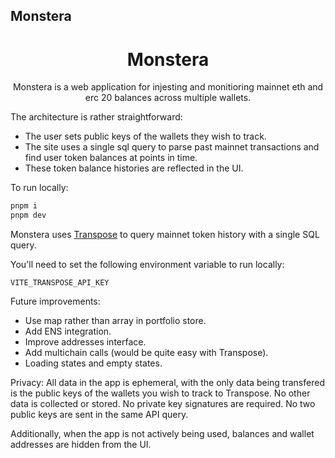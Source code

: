 ## Monstera

 <h1 align="center">Monstera</h1>

<p align="center">
Monstera is a web application for injesting and monitioring mainnet eth and erc 20 balances across multiple wallets. 
</p>

The architecture is rather straightforward:

- The user sets public keys of the wallets they wish to track.
- The site uses a single sql query to parse past mainnet transactions and find user token balances at points in time.
- These token balance histories are reflected in the UI.

To run locally:

```bash
pnpm i
pnpm dev
```

Monstera uses [Transpose](http://transpose.io) to query mainnet token history with a single SQL query.

You'll need to set the following environment variable to run locally:

```
VITE_TRANSPOSE_API_KEY
```

Future improvements:

- Use map rather than array in portfolio store.
- Add ENS integration.
- Improve addresses interface.
- Add multichain calls (would be quite easy with Transpose).
- Loading states and empty states.

Privacy:
All data in the app is ephemeral, with the only data being transfered is the public keys of the wallets you wish to track to Transpose. No other data is collected or stored. No private key signatures are required. No two public keys are sent in the same API query.

Additionally, when the app is not actively being used, balances and wallet addresses are hidden from the UI.
